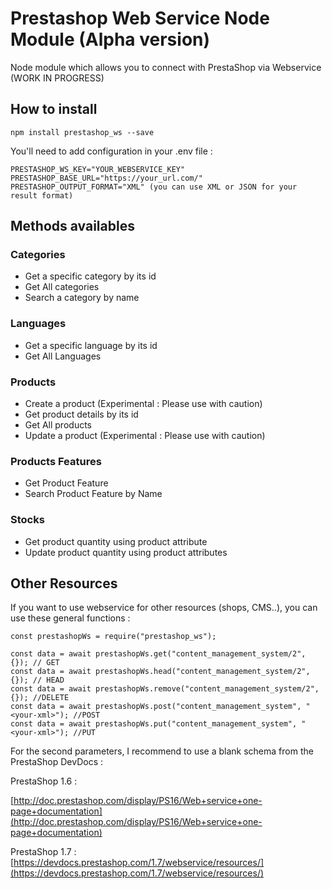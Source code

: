 # Prestashop Web Service Node Module (Alpha version)

Node module which allows you to connect with PrestaShop via Webservice (WORK IN PROGRESS)

## How to install 

```
npm install prestashop_ws --save
```

You'll need to add configuration in your .env file : 

```
PRESTASHOP_WS_KEY="YOUR_WEBSERVICE_KEY"
PRESTASHOP_BASE_URL="https://your_url.com/"
PRESTASHOP_OUTPUT_FORMAT="XML" (you can use XML or JSON for your result format)
```

## Methods availables

### Categories

- Get a specific category by its id
- Get All categories
- Search a category by name

### Languages

- Get a specific language by its id
- Get All Languages

### Products

- Create a product (Experimental : Please use with caution)
- Get product details by its id
- Get All products
- Update a product (Experimental : Please use with caution)

### Products Features

- Get Product Feature
- Search Product Feature by Name

### Stocks

- Get product quantity using product attribute
- Update product quantity using product attributes

## Other Resources

If you want to use webservice for other resources (shops, CMS..), you can use these general functions : 

```
const prestashopWs = require("prestashop_ws");

const data = await prestashopWs.get("content_management_system/2", {}); // GET
const data = await prestashopWs.head("content_management_system/2", {}); // HEAD
const data = await prestashopWs.remove("content_management_system/2", {}); //DELETE
const data = await prestashopWs.post("content_management_system", "<your-xml>"); //POST
const data = await prestashopWs.put("content_management_system", "<your-xml>"); //PUT

```

For the second parameters, I recommend to use a blank schema from the PrestaShop DevDocs : 

PrestaShop 1.6 : 

[http://doc.prestashop.com/display/PS16/Web+service+one-page+documentation](http://doc.prestashop.com/display/PS16/Web+service+one-page+documentation)

PrestaShop 1.7 : 
[https://devdocs.prestashop.com/1.7/webservice/resources/](https://devdocs.prestashop.com/1.7/webservice/resources/)